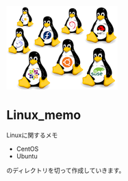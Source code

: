 ![Alt Text](https://github.com/yhidetoshi/Pictures/raw/master/Linux_Memo/linux-icon2.png)

# Linux_memo
Linuxに関するメモ
 - CentOS
 - Ubuntu
 
のディレクトリを切って作成していきます。
